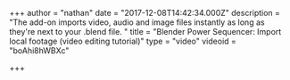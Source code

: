 +++
author = "nathan"
date = "2017-12-08T14:42:34.000Z"
description = "The add-on imports video, audio and image files instantly as long as they're next to your .blend file. "
title = "Blender Power Sequencer: Import local footage (video editing tutorial)"
type = "video"
videoid = "boAhi8hWBXc"

+++

